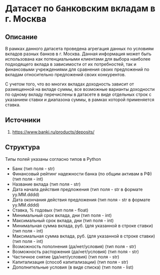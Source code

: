 # Датасет по банковским вкладам в г. Москва #

## Описание ##
В рамках данного датасета проведена агрегация данных по условиям вкладов разных банков в г. Москва. 
Данная информация может быть использована как потенциальными клиентами для выбора наиболее подходящего вклада в зависимости от их потребностей, так и финансовыми учреждениями для сравнения своих предложений по вкладам относительно предложений своих конкурентов.

С учетом того, что во многих вкладах доходность зависит от размещенной на вкладе суммы, все возможные варианты доходности по одному вкладу перечислены в датасете в виде отдельных строк с указанием ставки и диапазона суммы, в рамках которой применяется ставка.

## Источники ##
1. https://www.banki.ru/products/deposits/

## Структура ##
Типы полей указаны согласно типов в Python
- Банк (тип поля - str)
- Финансовый рейтинг надежности банка	(по общим активам в РФ) (тип поля - int)
- Название вклада (тип поля - str)
- Дата начала действия предложения (тип поля - str в формате yy.MM.dddd)	
- Дата окончания действия предложения (тип поля - str в формате yy.MM.dddd)
- Ставка, % годовых (тип поля - float)
- Минимальный срок вклада, дни (тип поля - int)
- Максимальный срок вклада, дни	(тип поля - int)
- Минимальная сумма вклада, руб. (для указанной в строке ставки) (тип поля - int)
- Максимальная сумма вклада, руб.	(для указанной в строке ставки) (тип поля - int)
- Возможность пополнения (да/нет/условия)	(тип поля - str)
- Возможность расторжения	(да/нет/условия) (тип поля - str)
- Частичное снятие (да/нет/условия)	(тип поля - str)
- Капитализация	(способ капитализации) (тип поля - str)
- Дополнительные условия (в виде списка) (тип поля - list)
